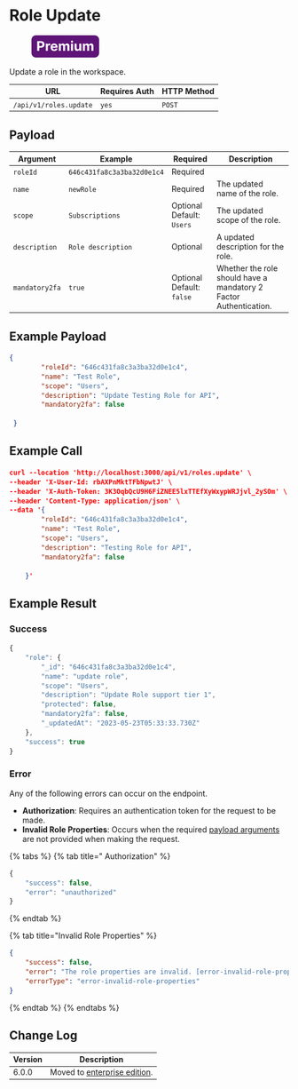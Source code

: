 # Role Update

<figure><img src="../../../../../../.gitbook/assets/Premium.svg" alt=""><figcaption></figcaption></figure>

Update a role in the workspace.

| URL                    | Requires Auth | HTTP Method |
| ---------------------- | ------------- | ----------- |
| `/api/v1/roles.update` | `yes`         | `POST`      |

## Payload

| Argument       | Example                    | Required                  | Description                                                       |
| -------------- | -------------------------- | ------------------------- | ----------------------------------------------------------------- |
| `roleId`       | `646c431fa8c3a3ba32d0e1c4` | Required                  |                                                                   |
| `name`         | `newRole`                  | Required                  | The updated name of the role.                                     |
| `scope`        | `Subscriptions`            | Optional Default: `Users` | The updated  scope of the role.                                   |
| `description`  | `Role description`         | Optional                  | A updated description for the role.                               |
| `mandatory2fa` | `true`                     | Optional Default: `false` | Whether the role should have a mandatory 2 Factor Authentication. |

## Example Payload

```json
{
        "roleId": "646c431fa8c3a3ba32d0e1c4",
        "name": "Test Role",
        "scope": "Users",
        "description": "Update Testing Role for API",
        "mandatory2fa": false

 }
```

## Example Call

```json
curl --location 'http://localhost:3000/api/v1/roles.update' \
--header 'X-User-Id: rbAXPnMktTFbNpwtJ' \
--header 'X-Auth-Token: 3K3OqbQcU9H6FiZNEE5lxTTEfXyWxypWRJjvl_2ySOm' \
--header 'Content-Type: application/json' \
--data '{
        "roleId": "646c431fa8c3a3ba32d0e1c4",
        "name": "Test Role",
        "scope": "Users",
        "description": "Testing Role for API",
        "mandatory2fa": false

    }'
```

## Example Result

### Success

```javascript
{
    "role": {
        "_id": "646c431fa8c3a3ba32d0e1c4",
        "name": "update role",
        "scope": "Users",
        "description": "Update Role support tier 1",
        "protected": false,
        "mandatory2fa": false,
        "_updatedAt": "2023-05-23T05:33:33.730Z"
    },
    "success": true
}
```

### Error

Any of the following errors can occur on the endpoint.

* **Authorization**: Requires an authentication token for the request to be made.
* **Invalid Role Properties**: Occurs when the required [payload arguments](create-1.md#payload) are not provided when making the request.

{% tabs %}
{% tab title=" Authorization" %}
```javascript
{
    "success": false,
    "error": "unauthorized"
}
```
{% endtab %}

{% tab title="Invalid Role Properties" %}
```json
{
    "success": false,
    "error": "The role properties are invalid. [error-invalid-role-properties]",
    "errorType": "error-invalid-role-properties"
}
```
{% endtab %}
{% endtabs %}

## Change Log

| Version | Description                                                        |
| ------- | ------------------------------------------------------------------ |
| 6.0.0   | Moved to [enterprise edition](https://www.rocket.chat/enterprise). |
